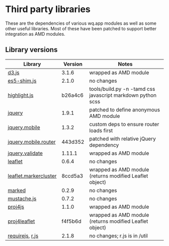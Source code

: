 # Third party libraries

These are the dependencies of various wq.app modules as well as some other useful libraries.  Most of these have been patched to support better integration as AMD modules.

## Library versions

Library                 |  Version  |  Notes
------------------------| --------- | -------------------------------------------
[d3.js]                 |    3.1.6  |  wrapped as AMD module
[es5-shim.js]           |    2.1.0  |  no changes
[highlight.js]          |  b26a4c6  |  tools/build.py -n -tamd css javascript markdown python scss 
[jquery]                |    1.9.1  |  patched to define anonymous AMD module
[jquery.mobile]         |    1.3.2  |  custom deps to ensure router loads first
[jquery.mobile.router]  |  443d352  |  patched with relative jQuery dependency
[jquery.validate]       |   1.11.1  |  wrapped as AMD module
[leaflet]               |    0.6.4  |  no changes
[leaflet.markercluster] |  8ccd5a3  |  wrapped as AMD module (returns modified Leaflet object)
[marked]                |    0.2.9  |  no changes
[mustache.js]           |    0.7.2  |  no changes
[proj4js]               |    1.1.0  |  wrapped as AMD module
[proj4leaflet]          |  f4f5b6d  |  wrapped as AMD module (returns modified Leaflet object)
[requirejs], [r.js]     |    2.1.8  |  no changes; r.js is in /util

[d3.js]:                 https://github.com/mbostock/d3
[es5-shim.js]:           https://github.com/kriskowal/es5-shim
[highlight.js]:          https://github.com/isagalaev/highlight.js
[jquery]:                https://github.com/jquery/jquery
[jquery.mobile]:         https://github.com/jquery/jquery-mobile
[jquery.mobile.router]:  https://github.com/azicchetti/jquerymobile-router
[jquery.validate]:       https://github.com/jzaefferer/jquery-validation
[leaflet]:               https://github.com/Leaflet/Leaflet
[leaflet.markercluster]: https://github.com/Leaflet/Leaflet.markercluster
[marked]:                https://github.com/chjj/marked
[mustache.js]:           https://github.com/janl/mustache.js
[proj4js]:               http://trac.osgeo.org/proj4js/
[proj4leaflet]:          https://github.com/kartena/Proj4Leaflet
[requirejs]:             https://github.com/jrburke/requirejs
[r.js]:                  https://github.com/jrburke/r.js
